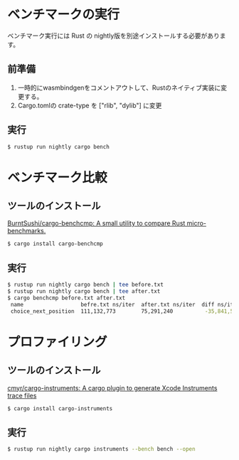 # ベンチマークの実行

ベンチマーク実行には Rust の nightly版を別途インストールする必要があります。

## 前準備
1. 一時的にwasmbindgenをコメントアウトして、Rustのネイティブ実装に変更する。
2. Cargo.tomlの crate-type を ["rlib", "dylib"] に変更

## 実行

```sh
$ rustup run nightly cargo bench
```

# ベンチマーク比較

## ツールのインストール
[BurntSushi/cargo\-benchcmp: A small utility to compare Rust micro\-benchmarks\.](https://github.com/BurntSushi/cargo-benchcmp)

```sh
$ cargo install cargo-benchcmp
```

## 実行
```sh
$ rustup run nightly cargo bench | tee before.txt
$ rustup run nightly cargo bench | tee after.txt
$ cargo benchcmp before.txt after.txt
 name                  befre.txt ns/iter  after.txt ns/iter  diff ns/iter   diff %  speedup
 choice_next_position  111,132,773        75,291,240          -35,841,533  -32.25%   x 1.48
```

# プロファイリング
## ツールのインストール
[cmyr/cargo\-instruments: A cargo plugin to generate Xcode Instruments trace files](https://github.com/cmyr/cargo-instruments)

```sh
$ cargo install cargo-instruments
```

## 実行
```sh
$ rustup run nightly cargo instruments --bench bench --open
```